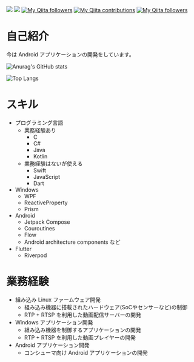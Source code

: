 [![](https://img.shields.io/static/v1?label=LAPRAS&message=Kaleidot725&color=blue)](https://lapras.com/public/N954N7T)
[![](https://img.shields.io/static/v1?label=BLOG&message=KumacPaper&color=red)](https://kaleidot.net)
[![My Qiita followers](https://qiita-badge.apiapi.app/s/kaleidot725/posts.svg)](http://qiita.com/kaleidot725)
[![My Qiita contributions](https://qiita-badge.apiapi.app/s/kaleidot725/contributions.svg)](http://qiita.com/kaleidot725)
[![My Qiita followers](https://qiita-badge.apiapi.app/s/kaleidot725/followers.svg)](http://qiita.com/kaleidot725)
  
# 自己紹介

今は Android アプリケーションの開発をしています。


![Anurag's GitHub stats](https://github-readme-stats.vercel.app/api?username=kaleidot725&show_icons=true&theme=default)

![Top Langs](https://github-readme-stats.vercel.app/api/top-langs/?username=kaleidot725&&layout=compact)

# スキル

- プログラミング言語
  - 業務経験あり
    - C
    - C#
    - Java
    - Kotlin
  - 業務経験はないが使える
    - Swift
    - JavaScript   
    - Dart 
- Windows
  - WPF
  - ReactiveProperty
  - Prism 
- Android
  - Jetpack Compose
  - Couroutines
  - Flow
  - Android architecture components など
- Flutter
  - Riverpod

# 業務経験

- 組み込み Linux ファームウェア開発
  - 組み込み機器に搭載されたハードウェア(SoCやセンサーなど)の制御
  - RTP + RTSP を利用した動画配信サーバーの開発 
- Windows アプリケーション開発
  - 組み込み機器を制御するアプリケーションの開発
  - RTP + RTSP を利用した動画プレイヤーの開発 
- Android アプリケーション開発
  - コンシューマ向け Android アプリケーションの開発
